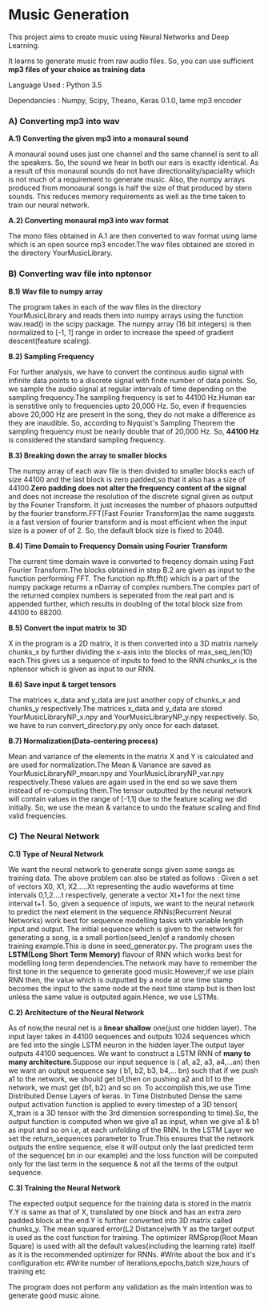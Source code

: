 # Music Generation

This project aims to create music using Neural Networks and Deep Learning.

It learns to generate music from raw audio files. So, you can use sufficient **mp3 files of your choice as training data**

Language Used : Python 3.5

Dependancies  : Numpy, Scipy, Theano, Keras 0.1.0, lame mp3 encoder


### A) **Converting mp3 into wav**

 **A.1) Converting the given mp3 into a monaural sound**
 
A monaural sound uses just one channel and the same channel is sent to all the speakers. So, the sound we hear in both our ears is exactly identical. As a result of this monaural sounds do not have directionality/spaciality which is not much of a requirement to generate music.
Also, the numpy arrays produced from monoaural songs is half the size of that produced by stero sounds. This reduces memory requirements as well as the time taken to train our neural network.

**A.2) Converting monaural mp3 into wav format**

The mono files obtained in A.1 are then converted to wav format using lame which is an open source mp3 encoder.The wav files obtained are stored in the directory YourMusicLibrary.

### B) **Converting wav file into nptensor**

**B.1) Wav file to numpy array**

The program takes in each of the wav files in the directory YourMusicLibrary and reads them into numpy arrays using the function wav.read() in the scipy package.
The numpy array (16 bit integers) is then normalized to [-1, 1] range in order to increase the speed of gradient descent(feature scaling).

**B.2) Sampling Frequency**

For further analysis, we have to convert the continous audio signal with infinite data points to a discrete signal with finite number of data points. So, we sample the audio signal at regular intervals of time depending on the sampling frequency.The sampling frequency is set to 44100 Hz.Human ear is senstitive only to frequencies upto 20,000 Hz. So, even if frequencies above 20,000 Hz are present in the song, they do not make a difference as they are inaudible. So, according to Nyquist's Sampling Theorem the sampling frequency must be nearly double that of 20,000 Hz. So, **44100 Hz** is considered the standard sampling frequency.

**B.3) Breaking down the array to smaller blocks**

The numpy array of each wav file is then divided to smaller blocks each of size 44100 and the last block is zero padded,so that it also has a size of 44100.**Zero padding does not alter the frequency content of the signal** and does not increase the resolution of the discrete signal given as output by the Fourier Transform. It just increases the number of phasors outputted by the fourier transform.FFT(Fast Fourier Transform)as the name suggests is a fast version of fourier transform and is most efficient when the input size is a power of of 2. So, the default block size is fixed to 2048.

**B.4) Time Domain to Frequency Domain using Fourier Transform**

The current time domain wave is converted to freqency domain using Fast Fourier Transform.The blocks obtained in step B.2 are given as input to the function performing FFT.
The function np.fft.fft() which is a part of the numpy package returns  a nDarray of complex numbers.The complex part of the returned complex numbers is seperated from the real part and is appended further, which results in doubling of the total block size from 44100 to 88200.

**B.5) Convert the input matrix to 3D**

X in the program is a 2D matrix, it is then converted into a 3D matrix namely chunks_x by further dividing the x-axis into the blocks of max_seq_len(10) each.This gives us a sequence of inputs to feed to the RNN.chunks_x is the nptensor which is given as input to our RNN.

**B.6) Save input & target tensors**

The matrices x_data and y_data are just another copy of chunks_x and chunks_y respectively.The 	matrices x_data and y_data are stored YourMusicLibraryNP_x.npy and YourMusicLibraryNP_y.npy respectively. So, we have to run convert_directory.py only once for each dataset. 

**B.7) Normalization(Data-centering process)**

Mean and variance of the elements in the matrix X and Y is calculated and are used for normalization.The Mean & Variance are saved as       				YourMusicLibraryNP_mean.npy and YourMusicLibraryNP_var.npy respectively.These values are again used 	in the end so we save them instead of re-computing them.The tensor outputted by the neural network will contain values in the range of [-1,1] due to the feature scaling we did initially. So, we use 		the mean & variance to undo the feature scaling and find valid frequencies.

### **C) The Neural Network**

**C.1) Type of Neural Network**

We want the neural network to generate songs given some songs as training data.
    	The above problem can also be stated as follows : Given a set of vectors X0, X1, X2.....Xt representing the audio waveforms at time intervals 0,1,2....t respectively, generate a vector Xt+1 for the next time interval t+1. So, given a sequence of inputs, we want to the neural network to predict the next element in the sequence.RNNs(Recurrent Neural Networks) work best for sequence modelling tasks with variable length input and output.
    	The initial sequence which is given to the network for generating a song, is a small portion(seed_len)of a randomly chosen training example.This is done in seed_generator.py.
    	The program uses the **LSTM(Long Short Term Memory)** flavour of RNN which works best for modelling long term dependencies.The network may have to remember the first tone in the sequence to generate good music.However,if we use plain RNN then, the value which is outputted by a node at one time stamp becomes the input to the same node at the next time stamp but is then lost unless the same value is outputed again.Hence, we use LSTMs.


**C.2) Architecture of the Neural Network**

As of now,the neural net is a **linear shallow** one(just one hidden layer).
    	The input layer takes in 44100 sequences and outputs 1024 sequences which are fed into the single LSTM neuron in the hidden layer.The output layer outputs 44100 sequences.
    	We want to construct a LSTM RNN of **many to many architecture**.Suppose our input sequence is ( a1, a2, a3, a4,...an) then we want an output sequence say ( b1, b2, b3, b4,... bn) such that if we push a1 to the network, we should get b1,then on pushing a2 and b1 to the network, we must get (b1, b2) and so on. To accomplish this,we use Time Distributed Dense Layers of keras. In Time Distributed Dense the same output activation function is applied to every timestep of a 3D tensor( X_train is a 3D tensor with the 3rd dimension sorresponding to time).So, the output function is computed when we give a1 as input, when we give a1 & b1 as input and so on i.e, at each unfolding of the RNN. In the LSTM Layer we set the return_sequences parameter to True.This ensures that the network outputs the entire sequence, else it will output only the last predicted term of the sequence( bn in our example) and the loss function will be computed only for the last term in the sequence & not all the terms of the output sequence.

**C.3) Training the Neural Network**

The expected output sequence for the training data is stored in the matrix Y.Y is same as that of X, translated by one block and has an extra zero padded block at the end.Y is further converted into 3D matrix called chunks_y.
The mean squared error(L2 Distance)with Y as the target output is used as the cost function for training.
 The optimizer RMSprop(Root Mean Square) is used with all the default values(including the learning rate) itself as it is the recommended optimizer for RNNs.
        #Write about the box and it's configuration etc
        #Write number of iterations,epochs,batch size,hours of training etc

The program does not perform any validation as the main intention was to generate good music alone.


